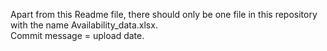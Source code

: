 Apart from this Readme file, there should only be one file in this repository with the name Availability_data.xlsx.  
Commit message = upload date.
